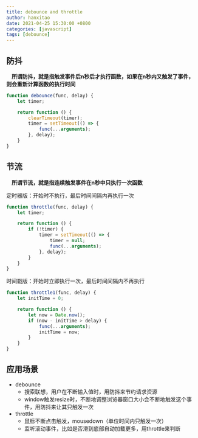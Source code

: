 ```yaml
---
title: debounce and throttle
author: hanxitao
date: 2021-04-25 15:30:00 +0800
categories: [javascript]
tags: [debounce]
---
```


## 防抖
&#8195;**所谓防抖，就是指触发事件后n秒后才执行函数，如果在n秒内又触发了事件，则会重新计算函数的执行时间**
```javascript
function debounce(func, delay) {
    let timer;

    return function () {
        clearTimeout(timer);
        timer = setTimeout(() => {
            func(...arguments);
        }, delay);
    }
}
```

## 节流
&#8195;**所谓节流，就是指连续触发事件在n秒中只执行一次函数**

定时器版：开始时不执行，最后时间间隔内再执行一次
```javascript
function throttle(func, delay) {
    let timer;

    return function () {
        if (!timer) {
            timer = setTimeout(() => {
                timer = null;
                func(...arguments);
            }, delay);
        }
    }
}
```

时间戳版：开始时立即执行一次，最后时间间隔内不再执行
```javascript
function throttle1(func, delay) {
    let initTime = 0;

    return function () {
        let now = Date.now();
        if (now - initTime > delay) {
            func(...arguments);
            initTime = now;
        }
    }
}
```

## 应用场景
- debounce
  - 搜索联想，用户在不断输入值时，用防抖来节约请求资源
  - window触发resize时，不断地调整浏览器窗口大小会不断地触发这个事件，用防抖来让其只触发一次
- throttle
  - 鼠标不断点击触发，mousedown（单位时间内只触发一次）
  - 监听滚动事件，比如是否滑到底部自动加载更多，用throttle来判断